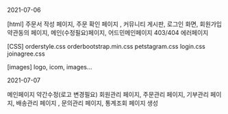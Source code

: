 2021-07-06


[html]
주문서 작성 페이지, 주문 확인 페이지 , 커뮤니티 게시판, 로그인 화면, 
회원가입 약관동의 페이지, 메인(수정필요)페이지, 어드민메인페이지
403/404 에러페이지


[CSS]
orderstyle.css
orderbootstrap.min.css
petstagram.css
login.css
joinagree.css


[images]
logo, icom, images...


2021-07-07

메인페이지 약간수정(로고 변경필요)
회원관리 페이지, 주문관리 페이지, 기부관리 페이지, 배송관리 페이지 , 문의관리 페이지,  통계조회 페이지 생성

